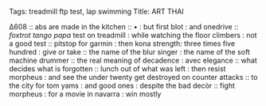 Tags: treadmill ftp test, lap swimming
Title: ART THAI
  
∆608 :: abs are made in the kitchen :: • : but first blot : and onedrive :: _foxtrot tango papa_ test on treadmill : while watching the floor climbers : not a good test :: pitstop for garmin : then kona strength: three times five hundred : give or take :: the name of the blur singer : the name of the soft machine drummer :: the real meaning of decadence : avec elegance :: what decides what is forgotten :: lunch out of what was left : then resist morpheus : and see the under twenty get destroyed on counter attacks :: to the city for tom yams : and good ones : despite the bad decòr :: fight morpheus : for a movie in navarra : win mostly